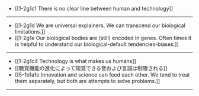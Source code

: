 - [[1-2g1c1 There is no clear line between human and technology]]
---
- [[1-2g1d We are universal explainers. We can transcend our biological limitations.]]
- [[1-2g1e Our biological bodies are (still) encoded in genes. Often times it is helpful to understand our biological-default tendencies-biases.]]
---
- [[1-2g1c4 Technology is what makes us humans]]
- [[聴覚機能の進化によって知覚できる音および言語は制限される]]
- [[5-1b1a1e Innovation and science can feed each other. We tend to treat them separately, but both are attempts to solve problems.]]
---
